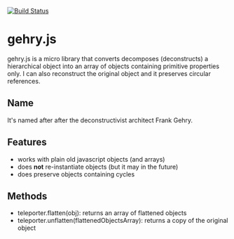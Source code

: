 [![Build Status](https://travis-ci.org/kevinb7/gehry.svg)](https://travis-ci.org/kevinb7/gehry)

# gehry.js #

gehry.js is a micro library that converts decomposes (deconstructs) a hierarchical object into an array
of objects containing primitive properties only.  I can also reconstruct the original object and it preserves
circular references.

## Name ##

It's named after after the deconstructivist architect Frank Gehry.

## Features ##
- works with plain old javascript objects (and arrays)
- does **not** re-instantiate objects (but it may in the future)
- does preserve objects containing cycles

## Methods ##
- teleporter.flatten(obj): returns an array of flattened objects
- teleporter.unflatten(flattenedObjectsArray): returns a copy of the original object
